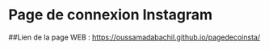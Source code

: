 # Page de connexion Instagram 

##Lien de la page WEB : https://oussamadabachil.github.io/pagedecoinsta/

